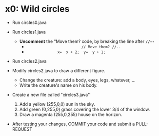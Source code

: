 # x0:  Wild circles

* Run circles0.java

* Run circles1.java
  * __Uncomment__ the "Move them? code, by breaking the line after __`//--`__
    * `                         // Move them? //--`
    * `              x=  x + 2;  y=  y + 1;`

* Run circles2.java
 * Modify circles2.java to draw a different figure.
    * Change the creature:  add a body, eyes, legs, whatever, ...
    * Write the creature's name on his body.
    
* Create a new file called "circles3.java"
     1. Add a yellow (255,0,0) sun in the sky.
     2. Add green (0,255,0) grass covering the lower 3/4 of the window.
     3. Draw a magenta (255,0,255) house on the horizon.

* After testing your changes, COMMIT your code and submit a PULL-REQUEST
